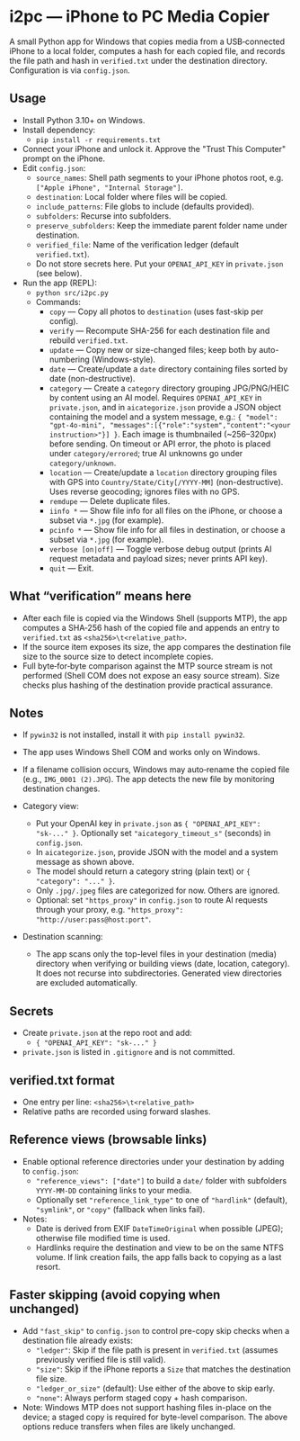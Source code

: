# i2pc — iPhone to PC Media Copier

A small Python app for Windows that copies media from a USB‑connected iPhone to a local folder, computes a hash for each copied file, and records the file path and hash in `verified.txt` under the destination directory. Configuration is via `config.json`.

## Usage

- Install Python 3.10+ on Windows.
- Install dependency:
  - `pip install -r requirements.txt`
- Connect your iPhone and unlock it. Approve the "Trust This Computer" prompt on the iPhone.
- Edit `config.json`:
  - `source_names`: Shell path segments to your iPhone photos root, e.g. `["Apple iPhone", "Internal Storage"]`.
  - `destination`: Local folder where files will be copied.
  - `include_patterns`: File globs to include (defaults provided).
  - `subfolders`: Recurse into subfolders.
  - `preserve_subfolders`: Keep the immediate parent folder name under destination.
  - `verified_file`: Name of the verification ledger (default `verified.txt`).
  - Do not store secrets here. Put your `OPENAI_API_KEY` in `private.json` (see below).
- Run the app (REPL):
  - `python src/i2pc.py`
  - Commands:
    - `copy`   — Copy all photos to `destination` (uses fast-skip per config).
    - `verify` — Recompute SHA-256 for each destination file and rebuild `verified.txt`.
    - `update` — Copy new or size-changed files; keep both by auto-numbering (Windows-style).
    - `date`   — Create/update a `date` directory containing files sorted by date (non-destructive).
    - `category` — Create a `category` directory grouping JPG/PNG/HEIC by content using an AI model. Requires `OPENAI_API_KEY` in `private.json`, and in `aicategorize.json` provide a JSON object containing the model and a system message, e.g.: `{ "model": "gpt-4o-mini", "messages":[{"role":"system","content":"<your instruction>"}] }`. Each image is thumbnailed (~256–320px) before sending. On timeout or API error, the photo is placed under `category/errored`; true AI unknowns go under `category/unknown`.
    - `location` — Create/update a `location` directory grouping files with GPS into `Country/State/City[/YYYY-MM]` (non-destructive). Uses reverse geocoding; ignores files with no GPS.
    - `remdupe` — Delete duplicate files.
    - `iinfo *` — Show file info for all files on the iPhone, or choose a subset via `*.jpg` (for example).
    - `pcinfo *` — Show file info for all files in destination, or choose a subset via `*.jpg` (for example).
    - `verbose [on|off]` — Toggle verbose debug output (prints AI request metadata and payload sizes; never prints API key).
    - `quit`   — Exit.

## What “verification” means here

- After each file is copied via the Windows Shell (supports MTP), the app computes a SHA‑256 hash of the copied file and appends an entry to `verified.txt` as `<sha256>\t<relative_path>`.
- If the source item exposes its size, the app compares the destination file size to the source size to detect incomplete copies.
- Full byte‑for‑byte comparison against the MTP source stream is not performed (Shell COM does not expose an easy source stream). Size checks plus hashing of the destination provide practical assurance.

## Notes

- If `pywin32` is not installed, install it with `pip install pywin32`.
- The app uses Windows Shell COM and works only on Windows.
- If a filename collision occurs, Windows may auto‑rename the copied file (e.g., `IMG_0001 (2).JPG`). The app detects the new file by monitoring destination changes.

- Category view:
  - Put your OpenAI key in `private.json` as `{ "OPENAI_API_KEY": "sk-..." }`. Optionally set `"aicategory_timeout_s"` (seconds) in `config.json`.
  - In `aicategorize.json`, provide JSON with the model and a system message as shown above.
  - The model should return a category string (plain text) or `{ "category": "..." }`.
  - Only `.jpg/.jpeg` files are categorized for now. Others are ignored.
  - Optional: set `"https_proxy"` in `config.json` to route AI requests through your proxy, e.g. `"https_proxy": "http://user:pass@host:port"`.

- Destination scanning:
  - The app scans only the top-level files in your destination (media) directory when verifying or building views (date, location, category). It does not recurse into subdirectories. Generated view directories are excluded automatically.

## Secrets

- Create `private.json` at the repo root and add:
  - `{ "OPENAI_API_KEY": "sk-..." }`
- `private.json` is listed in `.gitignore` and is not committed.

## verified.txt format

- One entry per line: `<sha256>\t<relative_path>`
- Relative paths are recorded using forward slashes.

## Reference views (browsable links)

- Enable optional reference directories under your destination by adding to `config.json`:
  - `"reference_views": ["date"]` to build a `date/` folder with subfolders `YYYY-MM-DD` containing links to your media.
  - Optionally set `"reference_link_type"` to one of `"hardlink"` (default), `"symlink"`, or `"copy"` (fallback when links fail).
- Notes:
  - Date is derived from EXIF `DateTimeOriginal` when possible (JPEG); otherwise file modified time is used.
  - Hardlinks require the destination and view to be on the same NTFS volume. If link creation fails, the app falls back to copying as a last resort.

## Faster skipping (avoid copying when unchanged)

- Add `"fast_skip"` to `config.json` to control pre-copy skip checks when a destination file already exists:
  - `"ledger"`: Skip if the file path is present in `verified.txt` (assumes previously verified file is still valid).
  - `"size"`: Skip if the iPhone reports a `Size` that matches the destination file size.
  - `"ledger_or_size"` (default): Use either of the above to skip early.
  - `"none"`: Always perform staged copy + hash comparison.
- Note: Windows MTP does not support hashing files in-place on the device; a staged copy is required for byte-level comparison. The above options reduce transfers when files are likely unchanged.
